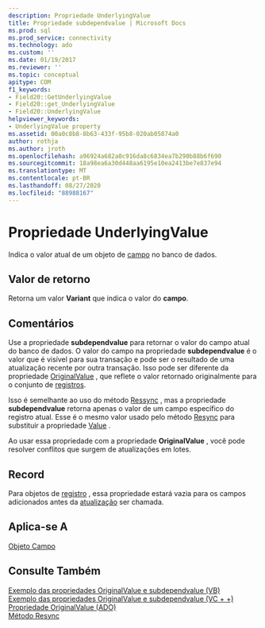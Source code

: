 ```yaml
---
description: Propriedade UnderlyingValue
title: Propriedade subdependvalue | Microsoft Docs
ms.prod: sql
ms.prod_service: connectivity
ms.technology: ado
ms.custom: ''
ms.date: 01/19/2017
ms.reviewer: ''
ms.topic: conceptual
apitype: COM
f1_keywords:
- Field20::GetUnderlyingValue
- Field20::get_UnderlyingValue
- Field20::UnderlyingValue
helpviewer_keywords:
- UnderlyingValue property
ms.assetid: 00a0c8b8-8b63-433f-95b8-020ab05874a0
author: rothja
ms.author: jroth
ms.openlocfilehash: a96924a682a0c916da8c6834ea7b290b88b6f690
ms.sourcegitcommit: 18a98ea6a30d448aa6195e10ea2413be7e837e94
ms.translationtype: MT
ms.contentlocale: pt-BR
ms.lasthandoff: 08/27/2020
ms.locfileid: "88988167"
---
```

# <a name="underlyingvalue-property"></a>Propriedade UnderlyingValue
Indica o valor atual de um objeto de [campo](./field-object.md) no banco de dados.  
  
## <a name="return-value"></a>Valor de retorno  
 Retorna um valor **Variant** que indica o valor do **campo**.  
  
## <a name="remarks"></a>Comentários  
 Use a propriedade **subdependvalue** para retornar o valor do campo atual do banco de dados. O valor do campo na propriedade **subdependvalue** é o valor que é visível para sua transação e pode ser o resultado de uma atualização recente por outra transação. Isso pode ser diferente da propriedade [OriginalValue](./originalvalue-property-ado.md) , que reflete o valor retornado originalmente para o conjunto de [registros](./recordset-object-ado.md).  
  
 Isso é semelhante ao uso do método [Ressync](./resync-method.md) , mas a propriedade **subdependvalue** retorna apenas o valor de um campo específico do registro atual. Esse é o mesmo valor usado pelo método [Resync](./resync-method.md) para substituir a propriedade [Value](./value-property-ado.md) .  
  
 Ao usar essa propriedade com a propriedade **OriginalValue** , você pode resolver conflitos que surgem de atualizações em lotes.  
  
## <a name="record"></a>Record  
 Para objetos de [registro](./record-object-ado.md) , essa propriedade estará vazia para os campos adicionados antes da [atualização](./update-method.md) ser chamada.  
  
## <a name="applies-to"></a>Aplica-se A  
 [Objeto Campo](./field-object.md)  
  
## <a name="see-also"></a>Consulte Também  
 [Exemplo das propriedades OriginalValue e subdependvalue (VB)](./originalvalue-and-underlyingvalue-properties-example-vb.md)   
 [Exemplo das propriedades OriginalValue e subdependvalue (VC + +)](./originalvalue-and-underlyingvalue-properties-example-vc.md)   
 [Propriedade OriginalValue (ADO)](./originalvalue-property-ado.md)   
 [Método Resync](./resync-method.md)
